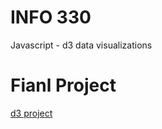 # INFO 330
Javascript - d3 data visualizations

# Fianl Project 
[d3 project](https://yunqinwang.github.io/5100-project3/)
